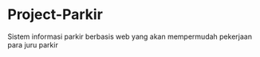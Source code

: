 # Project-Parkir
Sistem informasi parkir berbasis web yang akan mempermudah pekerjaan para juru parkir
